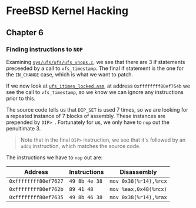 # FreeBSD Kernel Hacking

## Chapter 6

### Finding instructions to `NOP`

Examining [`sys/ufs/ufs/ufs_vnops.c`](https://github.com/freebsd/freebsd/blob/3fc1420eac76eb8ddf28d6b0715b2f2fe933f805/sys/ufs/ufs/ufs_vnops.c#L174), we see that there are 3 if statements preceeded by a call to `vfs_timestamp`. The final if statement is the one for the `IN_CHANGE` case, which is what we want to patch.

If we now look at [`ufs_itimes_locked.asm`](./ufs_itimes_locked.asm), at address `0xffffffff80ef754b` we see the call to `vfs_timestamp`, so we know we can ignore any instructions prior to this.

The source code tells us that `DIP_SET` is used 7 times, so we are looking for a repeated instance of 7 blocks of assembly. These instances are prepended by `DIP> `. Fortunately for us, we only have to `nop` out the penultimate 3.

> Note that in the final `DIP>` instruction, we see that it's followed by an `addq` instruction, which matches the source code.

The instructions we have to `nop` out are:

| Address | Instructions | Disassembly |
|-|-|-|
|`0xffffffff80ef7627`|`49 8b 4e 38`|`mov 0x38(%r14),%rcx`|
|`0xffffffff80ef762b`|`89 41 48`|`mov %eax,0x48(%rcx)`|
|`0xffffffff80ef7635`|`49 8b 46 38`|`mov 0x38(%r14),%rax`|
